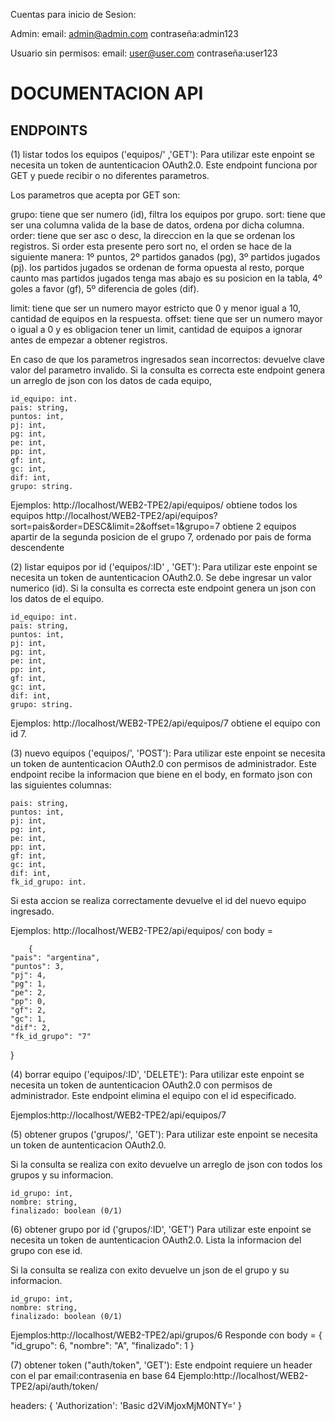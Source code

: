 Cuentas para inicio de Sesion:

Admin: 
email: admin@admin.com contraseña:admin123

Usuario sin permisos:
email: user@user.com contraseña:user123
# DOCUMENTACION API

##    ENDPOINTS

(1) listar todos los equipos ('equipos/' ,'GET'):
Para utilizar este enpoint se necesita un token de auntenticacion OAuth2.0.
Este endpoint funciona por GET y puede recibir o no diferentes parametros.

Los parametros que acepta por GET son:

grupo: tiene que ser numero (id), filtra los equipos por grupo.
sort: tiene que ser una columna valida de la base de datos, ordena por dicha columna.
order: tiene que ser asc o desc, la direccion en la que se ordenan los registros. Si order esta presente pero sort no, el orden se hace de la siguiente manera:
    1º puntos,
    2º partidos ganados (pg),
    3º partidos jugados (pj). los partidos jugados se ordenan de forma opuesta al resto,
        porque caunto mas partidos jugados tenga mas abajo es su posicion en la tabla,
    4º goles a favor (gf),
    5º diferencia de goles (dif).

limit: tiene que ser un numero mayor estricto que 0 y menor igual a 10, cantidad de equipos en la respuesta.
offset: tiene que ser un numero mayor o igual a 0 y es obligacion tener un limit, cantidad de equipos a ignorar antes de empezar a obtener registros.

En caso de que los parametros ingresados sean incorrectos: devuelve clave valor del parametro invalido.
Si la consulta es correcta este endpoint genera un arreglo de json con los datos de cada equipo,

    id_equipo: int.
    pais: string,
    puntos: int,
    pj: int,
    pg: int,
    pe: int,
    pp: int,
    gf: int,
    gc: int,
    dif: int,
    grupo: string.

Ejemplos: http://localhost/WEB2-TPE2/api/equipos/ obtiene todos los equipos
          http://localhost/WEB2-TPE2/api/equipos?sort=pais&order=DESC&limit=2&offset=1&grupo=7 obtiene 2 equipos apartir de la segunda posicion de el grupo 7, ordenado
          por pais de forma descendente 

(2) listar equipos por id ('equipos/:ID' , 'GET'):
Para utilizar este enpoint se necesita un token de auntenticacion OAuth2.0.
Se debe ingresar un valor numerico (id).
Si la consulta es correcta este endpoint genera un json con los datos de el equipo.

    id_equipo: int.
    pais: string,
    puntos: int,
    pj: int,
    pg: int,
    pe: int,
    pp: int,
    gf: int,
    gc: int,
    dif: int,
    grupo: string.

Ejemplos: http://localhost/WEB2-TPE2/api/equipos/7 obtiene el equipo con id 7.


(3) nuevo equipos ('equipos/', 'POST'):
Para utilizar este enpoint se necesita un token de auntenticacion OAuth2.0 con permisos de administrador.
Este endpoint recibe la informacion que biene en el body, en formato json con las siguientes columnas:

    pais: string,
    puntos: int,
    pj: int,
    pg: int,
    pe: int,
    pp: int,
    gf: int,
    gc: int,
    dif: int,
    fk_id_grupo: int.

Si esta accion se realiza correctamente devuelve el id del nuevo equipo ingresado.

Ejemplos: http://localhost/WEB2-TPE2/api/equipos/ con body =

        {
    "pais": "argentina",
    "puntos": 3,
    "pj": 4,
    "pg": 1,
    "pe": 2,
    "pp": 0,
    "gf": 2,
    "gc": 1,
    "dif": 2,
    "fk_id_grupo": "7"
} 


(4) borrar equipo ('equipos/:ID', 'DELETE'):
Para utilizar este enpoint se necesita un token de auntenticacion OAuth2.0 con permisos de administrador.
Este endpoint elimina el equipo con el id especificado.

Ejemplos:http://localhost/WEB2-TPE2/api/equipos/7


(5) obtener grupos ('grupos/', 'GET'):
Para utilizar este enpoint se necesita un token de auntenticacion OAuth2.0.

Si la consulta se realiza con exito devuelve un arreglo de json con todos los grupos y su informacion.

    id_grupo: int,
    nombre: string,
    finalizado: boolean (0/1)


(6) obtener grupo por id ('grupos/:ID', 'GET')
Para utilizar este enpoint se necesita un token de auntenticacion OAuth2.0.
Lista la informacion del grupo con ese id.

Si la consulta se realiza con exito devuelve un json de el grupo y su informacion.

    id_grupo: int,
    nombre: string,
    finalizado: boolean (0/1)

Ejemplos:http://localhost/WEB2-TPE2/api/grupos/6
Responde con body = {
        "id_grupo": 6,
        "nombre": "A",
        "finalizado": 1
    }



(7) obtener token ("auth/token", 'GET'):
Este endpoint requiere un header con el par email:contrasenia en base 64
Ejemplo:http://localhost/WEB2-TPE2/api/auth/token/

headers: {
           'Authorization': 'Basic d2ViMjoxMjM0NTY='
       }




